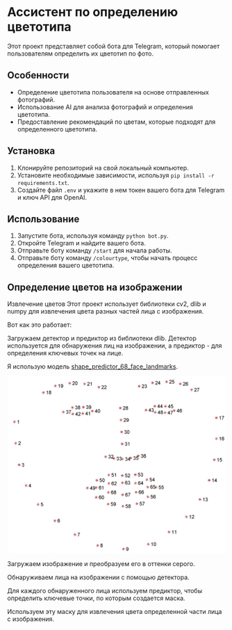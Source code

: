 # Ассистент по определению цветотипа

Этот проект представляет собой бота для Telegram, который помогает пользователям определить их цветотип по фото.

## Особенности

- Определение цветотипа пользователя на основе отправленных фотографий.
- Использование AI для анализа фотографий и определения цветотипа.
- Предоставление рекомендаций по цветам, которые подходят для определенного цветотипа.

## Установка

1. Клонируйте репозиторий на свой локальный компьютер.
2. Установите необходимые зависимости, используя `pip install -r requirements.txt`.
3. Создайте файл `.env` и укажите в нем токен вашего бота для Telegram и ключ API для OpenAI.

## Использование

1. Запустите бота, используя команду `python bot.py`.
2. Откройте Telegram и найдите вашего бота.
3. Отправьте боту команду `/start` для начала работы.
4. Отправьте боту команду `/colourtype`, чтобы начать процесс определения вашего цветотипа.

## Определение цветов на изображении

Извлечение цветов
Этот проект использует библиотеки cv2, dlib и numpy для извлечения цвета разных частей лица с изображения.

Вот как это работает:

Загружаем детектор и предиктор из библиотеки dlib. Детектор используется для обнаружения лиц на изображении, а предиктор - для определения ключевых точек на лице.

Я использую модель [shape_predictor_68_face_landmarks](https://github.com/davisking/dlib-models).

![Dlib's 68 Face Features.png](<Dlib's 68 Face Features.png>)

Загружаем изображение и преобразуем его в оттенки серого.

Обнаруживаем лица на изображении с помощью детектора.

Для каждого обнаруженного лица используем предиктор, чтобы определить ключевые точки, по которым создается маска.

Используем эту маску для извлечения цвета определенной части лица с изображения.
